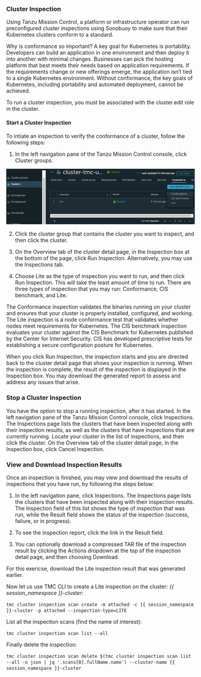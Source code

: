 ### **Cluster Inspection**

Using Tanzu Mission Control, a platform or infrastructure operator 
can run preconfigured cluster inspections using Sonobuoy to make sure 
that their Kubernetes clusters conform to a standard.

Why is conformance so important? A key goal for Kubernetes is portability. 
Developers can build an application in one environment and then deploy it 
into another with minimal changes. 
Businesses can pick the hosting platform that best meets their needs 
based on application requirements. 
If the requirements change or new offerings emerge, the application 
isn’t tied to a single Kubernetes environment. 
Without conformance, the key goals of Kubernetes, including portability 
and automated deployment, cannot be achieved.

To run a cluster inspection, you must be associated with the 
cluster.edit role in the cluster.

#### **Start a Cluster Inspection**
To intiate an inspection to verify the conformance of a cluster, follow
the following steps: 

1. In the left navigation pane of the Tanzu Mission Control console, click Cluster groups.

  ![](./images/inspection-1.png)

2. Click the cluster group that contains the cluster you want to inspect, and then click the cluster.
3. On the Overview tab of the cluster detail page, in the Inspection box at
the bottom of the page, click Run Inspection. 
Alternatively, you may use the Inspections tab. 

4. Choose Lite as the type of inspection you want to run, 
and then click Run Inspection. This will take the least amount of time to run.
There are three types of inspection that you may run: Conformance, 
CIS benchmark, and Lite.

The Conformance inspection validates the binaries running on your cluster and ensures that your cluster is properly installed, configured, and working. 
The Lite inspection is a node conformance test that validates whether nodes meet requirements for Kubernetes. 
The CIS benchmark inspection evaluates your cluster against the CIS Benchmark 
for Kubernetes published by the Center for Internet Security. 
CIS has developed prescriptive tests for establishing a secure configuration 
posture for Kubernetes. 

When you click Run Inspection, the inspection starts and you are directed back to the cluster detail page that shows your inspection is running. When the inspection is complete, the result of the inspection is displayed in the Inspection box.
You may download the generated report to assess and address any issues that arise. 


### **Stop a Cluster Inspection**
You have the option to stop a running inspection, after it has started.
In the left navigation pane of the Tanzu Mission Control console, click Inspections.
The Inspections page lists the clusters that have been inspected along 
with their inspection results, as well as the clusters that 
have inspections that are currently running.
Locate your cluster in the list of inspections, and then click the cluster.
On the Overview tab of the cluster detail page, in the Inspection box, click Cancel Inspection.

### **View and Download Inspection Results**
Once an inspection is finished, you may view and download the results of 
inspections that you have run, by following the steps below: 

1. In the left navigation pane, click Inspections.
The Inspections page lists the clusters that have been inspected along 
with their inspection results.
The Inspection field of this list shows the type of inspection that was run, 
while the Result field shows the status of the inspection 
(success, failure, or in progress).

2. To see the inspection report, click the link in the Result field.

3. You can optionally download a compressed TAR file of the inspection result 
by clicking the Actions dropdown at the top of the inspection detail page, 
and then choosing Download.

For this exericse, download the Lite inspection result that was generated 
earlier.


Now let us use TMC CLI to create a Lite inspection on the cluster: *{{ session_namespace }}-cluster*:
```execute-1
tmc cluster inspection scan create -m attached -c {{ session_namespace }}-cluster -p attached --inspection-type=LITE
```

List all the inspection scans (find the name of interest): 
```execute-1
tmc cluster inspection scan list --all
```

Finally delete the inspection: 
```execute-1
tmc cluster inspection scan delete $(tmc cluster inspection scan list --all -o json | jq '.scans[0].fullName.name') --cluster-name {{ session_namespace }}-cluster 
```

